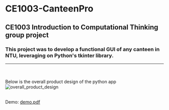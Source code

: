 # CE1003-CanteenPro

## CE1003 Introduction to Computational Thinking group project<br>
### This project was to develop a functional GUI of any canteen in NTU, leveraging on Python's tkinter library.
---
<br><br>
Below is the overall product design of the python app<br>
![overall_product_design](https://user-images.githubusercontent.com/56947568/159302815-42b12d09-5430-4ef7-bd20-0ab2ea3682f7.png)<br><br>

Demo:
[demo.pdf](https://github.com/nazhura/CE1003-CanteenPro/files/8317115/demo.pdf)
